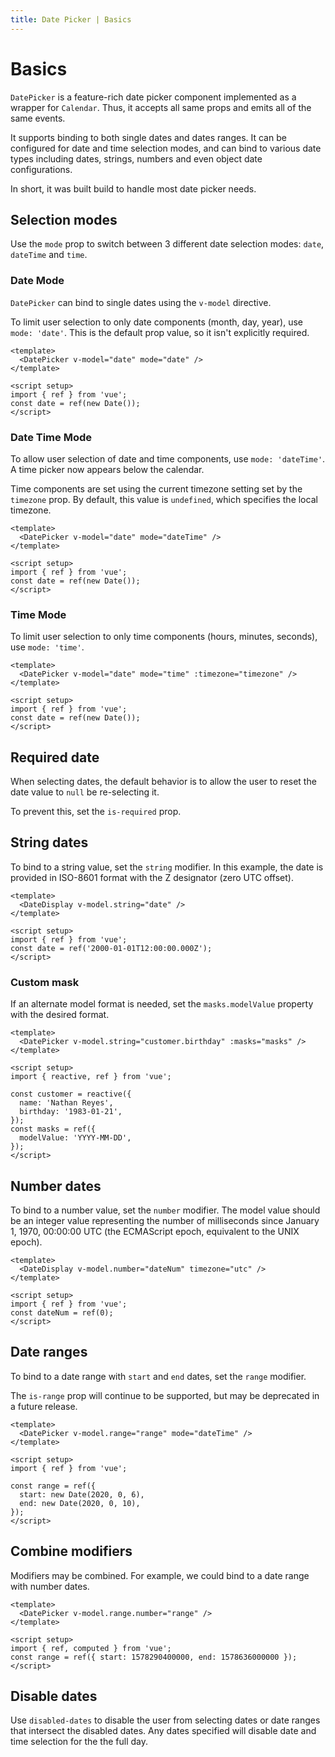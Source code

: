 ```yaml
---
title: Date Picker | Basics
---
```


# Basics

`DatePicker` is a feature-rich date picker component implemented as a wrapper for `Calendar`. Thus, it accepts all same props and emits all of the same events.

It supports binding to both single dates and dates ranges. It can be configured for date and time selection modes, and can bind to various date types including dates, strings, numbers and even object date configurations.

In short, it was built build to handle most date picker needs.

## Selection modes

Use the `mode` prop to switch between 3 different date selection modes: `date`, `dateTime` and `time`.

### Date Mode

`DatePicker` can bind to single dates using the `v-model` directive.

To limit user selection to only date components (month, day, year), use `mode: 'date'`. This is the default prop value, so it isn't explicitly required.

<Example centered>
  <DateWithValue mode="date" />
</Example>

```vue
<template>
  <DatePicker v-model="date" mode="date" />
</template>

<script setup>
import { ref } from 'vue';
const date = ref(new Date());
</script>
```

### Date Time Mode

To allow user selection of date and time components, use `mode: 'dateTime'`. A time picker now appears below the calendar.

<BaseAlert info>

  Time components are set using the current timezone setting set by the `timezone` prop. By default, this value is `undefined`, which specifies the local timezone.
</BaseAlert>

<Example centered>
  <DateWithValue mode="dateTime" />
</Example>

```vue
<template>
  <DatePicker v-model="date" mode="dateTime" />
</template>

<script setup>
import { ref } from 'vue';
const date = ref(new Date());
</script>
```

### Time Mode

To limit user selection to only time components (hours, minutes, seconds), use `mode: 'time'`.

<Example centered>
  <DateWithValue mode="time" />
</Example>

```vue
<template>
  <DatePicker v-model="date" mode="time" :timezone="timezone" />
</template>

<script setup>
import { ref } from 'vue';
const date = ref(new Date());
</script>
```

## Required date

When selecting dates, the default behavior is to allow the user to reset the date value to `null` be re-selecting it.

To prevent this, set the `is-required` prop.

<Example centered>
  <DateWithValue mode="dateTime" is-required />
</Example>

## String dates

To bind to a string value, set the `string` modifier. In this example, the date is provided in ISO-8601 format with the Z designator (zero UTC offset).

<Example centered>
  <ModelModifierString />
</Example>

```vue
<template>
  <DateDisplay v-model.string="date" />
</template>

<script setup>
import { ref } from 'vue';
const date = ref('2000-01-01T12:00:00.000Z');
</script>
```

### Custom mask

If an alternate model format is needed, set the `masks.modelValue` property with the desired format.

<Example centered>
  <ModelModifierStringMask />
</Example>

```vue
<template>
  <DatePicker v-model.string="customer.birthday" :masks="masks" />
</template>

<script setup>
import { reactive, ref } from 'vue';

const customer = reactive({
  name: 'Nathan Reyes',
  birthday: '1983-01-21',
});
const masks = ref({
  modelValue: 'YYYY-MM-DD',
});
</script>
```

## Number dates

To bind to a number value, set the `number` modifier. The model value should be an integer value representing the number of milliseconds since January 1, 1970, 00:00:00 UTC (the ECMAScript epoch, equivalent to the UNIX epoch).

<Example centered>
  <ModelModifierNumber />
</Example>

```vue
<template>
  <DateDisplay v-model.number="dateNum" timezone="utc" />
</template>

<script setup>
import { ref } from 'vue';
const dateNum = ref(0);
</script>
```

## Date ranges

To bind to a date range with `start` and `end` dates, set the `range` modifier.

<BaseAlert title="Deprecation warning" warning>

The `is-range` prop will continue to be supported, but may be deprecated in a future release.
</BaseAlert>

<Example centered>
  <ModelModifierRange />
</Example>

```vue
<template>
  <DatePicker v-model.range="range" mode="dateTime" />
</template>

<script setup>
import { ref } from 'vue';

const range = ref({
  start: new Date(2020, 0, 6),
  end: new Date(2020, 0, 10),
});
</script>
```

## Combine modifiers

Modifiers may be combined. For example, we could bind to a date range with number dates.

<Example centered>
  <ModelModifiersRangeNumber />
</Example>

```vue
<template>
  <DatePicker v-model.range.number="range" />
</template>

<script setup>
import { ref, computed } from 'vue';
const range = ref({ start: 1578290400000, end: 1578636000000 });
</script>
```

## Disable dates

Use `disabled-dates` to disable the user from selecting dates or date ranges that intersect the disabled dates. Any dates specified will disable date and time selection for the the full day.

<Example centered>
  <DateDisabled />
</Example>